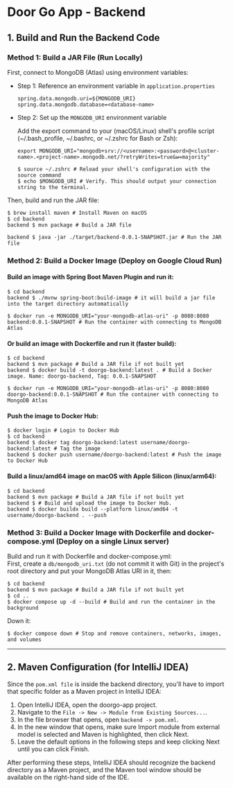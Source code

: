 # Door Go App - Backend

## 1. Build and Run the Backend Code

### Method 1: Build a JAR File (Run Locally)

First, connect to MongoDB (Atlas) using environment variables:

- Step 1: Reference an environment variable in `application.properties`
  ```properties
  spring.data.mongodb.uri=${MONGODB_URI}
  spring.data.mongodb.database=<database-name>
  ```
- Step 2: Set up the `MONGODB_URI` environment variable

  Add the export command to your (macOS/Linux) shell's profile script (~/.bash_profile, ~/.bashrc, or ~/.zshrc for Bash or Zsh):
  ```
  export MONGODB_URI="mongodb+srv://<username>:<password>@<cluster-name>.<project-name>.mongodb.net/?retryWrites=true&w=majority"
  ```
  ```shell
  $ source ~/.zshrc # Reload your shell's configuration with the source command
  $ echo $MONGODB_URI # Verify. This should output your connection string to the terminal.
  ```

Then, build and run the JAR file:
```shell
$ brew install maven # Install Maven on macOS
$ cd backend
backend $ mvn package # Build a JAR file

backend $ java -jar ./target/backend-0.0.1-SNAPSHOT.jar # Run the JAR file
```

### Method 2: Build a Docker Image (Deploy on Google Cloud Run)

#### Build an image with Spring Boot Maven Plugin and run it:
```shell
$ cd backend
backend $ ./mvnw spring-boot:build-image # it will build a jar file into the target directory automatically

$ docker run -e MONGODB_URI="your-mongodb-atlas-uri" -p 8080:8080 backend:0.0.1-SNAPSHOT # Run the container with connecting to MongoDB Atlas
```

#### Or build an image with Dockerfile and run it (faster build):
```shell
$ cd backend
backend $ mvn package # Build a JAR file if not built yet
backend $ docker build -t doorgo-backend:latest . # Build a Docker image. Name: doorgo-backend, Tag: 0.0.1-SNAPSHOT

$ docker run -e MONGODB_URI="your-mongodb-atlas-uri" -p 8080:8080 doorgo-backend:0.0.1-SNAPSHOT # Run the container with connecting to MongoDB Atlas
```

#### Push the image to Docker Hub:
```shell
$ docker login # Login to Docker Hub
$ cd backend
backend $ docker tag doorgo-backend:latest username/doorgo-backend:latest # Tag the image
backend $ docker push username/doorgo-backend:latest # Push the image to Docker Hub
```

#### Build a linux/amd64 image on macOS with Apple Silicon (linux/arm64):

```shell
$ cd backend
backend $ mvn package # Build a JAR file if not built yet
backend $ # Build and upload the image to Docker Hub.
backend $ docker buildx build --platform linux/amd64 -t username/doorgo-backend . --push
```

### Method 3: Build a Docker Image with Dockerfile and docker-compose.yml (Deploy on a single Linux server)

Build and run it with Dockerfile and docker-compose.yml:  
First, create a `db/mongodb_uri.txt` (do not commit it with Git) in the project's root directory and put your MongoDB Atlas URI in it, then:
```shell
$ cd backend
backend $ mvn package # Build a JAR file if not built yet
$ cd ..
$ docker compose up -d --build # Build and run the container in the background
```

Down it:
```shell
$ docker compose down # Stop and remove containers, networks, images, and volumes
```

---

## 2. Maven Configuration (for IntelliJ IDEA)

Since the `pom.xml file` is inside the backend directory, you'll have to
import that specific folder as a Maven project in IntelliJ IDEA:

1. Open IntelliJ IDEA, open the doorgo-app project.
2. Navigate to the `File -> New -> Module from Existing Sources...`.
3. In the file browser that opens, open `backend -> pom.xml`.
4. In the new window that opens, make sure Import module from external model is selected and Maven is highlighted, then click Next.
5. Leave the default options in the following steps and keep clicking Next until you can click Finish.

After performing these steps, IntelliJ IDEA should recognize the backend
directory as a Maven project, and the Maven tool window should be available
on the right-hand side of the IDE.